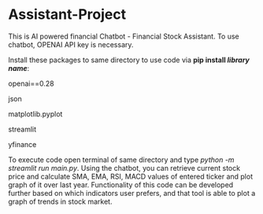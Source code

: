 # Assistant-Project
This is AI powered financial Chatbot - Financial Stock Assistant. To use chatbot, OPENAI API key is necessary.

Install these packages to same directory to use code via **pip install _library name_**:

openai==0.28

json

matplotlib.pyplot

streamlit

yfinance


To execute code open terminal of same directory and type _python -m streamlit run main.py_. Using the chatbot, you can retrieve current stock price and calculate SMA, EMA, RSI, MACD values of entered ticker and plot graph of it over last year. Functionality of this code can be developed further based on which indicators user prefers, and that tool is able to plot a graph of trends in stock market.
